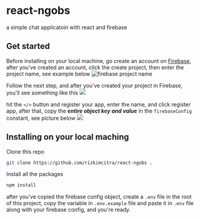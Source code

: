 # react-ngobs
a simple chat applicatoin with react and firebase


## Get started
Before installing on your local machine, go create an account on [Firebase](https://firebase.google.com), after you've created an account, click the create project, then enter the project name, see example below
![firebase project name](https://ik.imagekit.io/mlnzyx/firebase_project_name_TX5yEHHu4?updatedAt=1633300169917)

Follow the next step, and after you've created your project in Firebase, you'll see something like this
![](https://ik.imagekit.io/mlnzyx/image_xtKAN4Dau03.png?updatedAt=1633300614452)

hit the `</>` button and register your app, enter the name, and click register app, after that, copy the ***entire object key and value*** in the `firebaseConfig` constant, see picture below
![](https://ik.imagekit.io/mlnzyx/firebaseConfig_p7_QKi-Qk?updatedAt=1633300718787)

## Installing on your local maching
Clone this repo
```bash
git clone https://github.com/rizkimcitra/react-ngobs .
```

Install all the packages

```bash
npm install
```

after you've copied the firebase config object, create a `.env` file in the root of this project, copy the variable in `.env.example` file and paste it in `.env` file along with your firebase config, and you're ready.